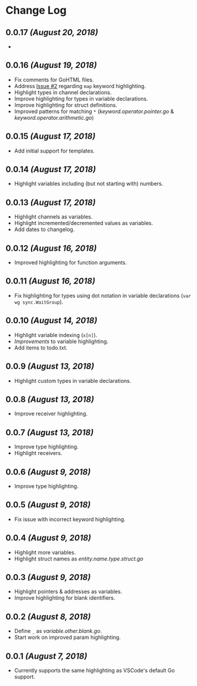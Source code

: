 # Change Log


## 0.0.17 *(August 20, 2018)*
- 

## 0.0.16 *(August 19, 2018)*
- Fix comments for GoHTML files.
- Address [Issue #2](https://github.com/dunstontc/vscode-go-syntax/issues/2) regarding `map` keyword highlighting.
- Highlight types in channel declarations.
- Improve highlighting for types in variable declarations.
- Improve highlighting for struct definitions.
- Improved patterns for matching `*` (*keyword.operator.pointer.go* & *keyword.operator.arithmetic.go*)

## 0.0.15 *(August 17, 2018)*
- Add initial support for templates.

## 0.0.14 *(August 17, 2018)*
- Highlight variables including (but not starting with) numbers.

## 0.0.13 *(August 17, 2018)*
- Highlight channels as variables.
- Highlight incremented/decremented values as variables.
- Add dates to changelog.

## 0.0.12 *(August 16, 2018)*
- Improved highlighting for function arguments.

## 0.0.11 *(August 16, 2018)*
- Fix highlighting for types using dot notation in variable declarations (`var wg sync.WaitGroup`).

## 0.0.10 *(August 14, 2018)*
- Highlight variable indexing (`x[n]`).
- *Improvements* to variable highlighting.
- Add items to todo.txt.

## 0.0.9 *(August 13, 2018)*
- Highlight custom types in variable declarations.

## 0.0.8 *(August 13, 2018)*
- Improve receiver highlighting.

## 0.0.7 *(August 13, 2018)*
- Improve type highlighting.
- Highlight receivers.

## 0.0.6 *(August 9, 2018)*
- Improve type highlighting.

## 0.0.5 *(August 9, 2018)*
- Fix issue with incorrect keyword highlighting.

## 0.0.4 *(August 9, 2018)*
- Highlight more variables.
- Highlight struct names as *entity.name.type.struct.go*

## 0.0.3  *(August 9, 2018)*
- Highlight pointers & addresses as variables.
- Improve highlighting for blank identifiers.

## 0.0.2 *(August 8, 2018)*
- Define `_` as *variable.other.blank.go*.
- Start work on improved param highlighting.

## 0.0.1 *(August 7, 2018)*
- Currently supports the same highlighting as VSCode's default Go support.
